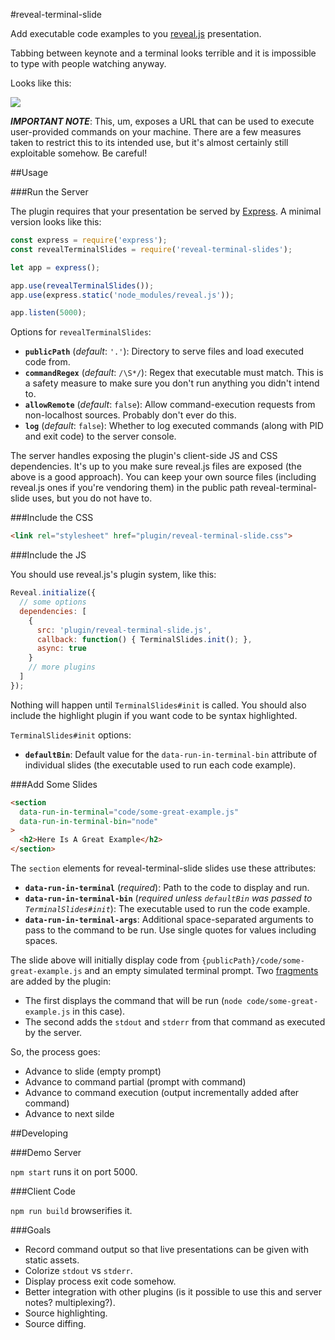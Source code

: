 #reveal-terminal-slide

Add executable code examples to you [reveal.js](https://github.com/hakimel/reveal.js/#revealjs) presentation.

Tabbing between keynote and a terminal looks terrible and it is impossible to type with people watching anyway.

Looks like this:

![](https://github.com/dluxemburg/reveal-terminal-slide/blob/master/demo.gif?raw=true)

_**IMPORTANT NOTE**_: This, um, exposes a URL that can be used to execute user-provided commands on your machine. There are a few measures taken to restrict this to its intended use, but it's almost certainly still exploitable somehow. Be careful!

##Usage

###Run the Server

The plugin requires that your presentation be served by [Express](https://expressjs.com/). A minimal version looks like this:

```javascript
const express = require('express');
const revealTerminalSlides = require('reveal-terminal-slides');

let app = express();

app.use(revealTerminalSlides());
app.use(express.static('node_modules/reveal.js'));

app.listen(5000);
```

Options for `revealTerminalSlides`:

- **`publicPath`** (_default_: `'.'`): Directory to serve files and load executed code from.
- **`commandRegex`** (_default_: `/\S*/`): Regex that executable must match. This is a safety measure to make sure you don't run anything you didn't intend to.
- **`allowRemote`** (_default_: `false`): Allow command-execution requests from non-localhost sources. Probably don't ever do this.
- **`log`** (_default_: `false`): Whether to log executed commands (along with PID and exit code) to the server console.

The server handles exposing the plugin's client-side JS and CSS dependencies. It's up to you make sure reveal.js files are exposed (the above is a good approach). You can keep your own source files (including reveal.js ones if you're vendoring them) in the public path reveal-terminal-slide uses, but you do not have to.

###Include the CSS

```html
<link rel="stylesheet" href="plugin/reveal-terminal-slide.css">
```

###Include the JS

You should use reveal.js's plugin system, like this:

```javascript
Reveal.initialize({
  // some options
  dependencies: [
    {
      src: 'plugin/reveal-terminal-slide.js',
      callback: function() { TerminalSlides.init(); },
      async: true
    }
    // more plugins
  ]
});
```

Nothing will happen until `TerminalSlides#init` is called. You should also include the highlight plugin if you want code to be syntax highlighted.

`TerminalSlides#init` options:

- **`defaultBin`**: Default value for the `data-run-in-terminal-bin` attribute of individual slides (the executable used to run each code example).

###Add Some Slides

```html
<section
  data-run-in-terminal="code/some-great-example.js"
  data-run-in-terminal-bin="node"
>
  <h2>Here Is A Great Example</h2>
</section>
```

The `section` elements for reveal-terminal-slide slides use these attributes:

- **`data-run-in-terminal`** (_required_): Path to the code to display and run.
- **`data-run-in-terminal-bin`** (_required unless `defaultBin` was passed to `TerminalSlides#init`_): The executable used to run the code example.
- **`data-run-in-terminal-args`**: Additional space-separated arguments to pass to the command to be run. Use single quotes for values including spaces.

The slide above will initially display code from `{publicPath}/code/some-great-example.js` and an empty simulated terminal prompt. Two [fragments](https://github.com/hakimel/reveal.js/#fragments) are added by the plugin:

- The first displays the command that will be run (`node code/some-great-example.js` in this case).
- The second adds the `stdout` and `stderr` from that command as executed by the server.

So, the process goes:

- Advance to slide (empty prompt)
- Advance to command partial (prompt with command)
- Advance to command execution (output incrementally added after command)
- Advance to next silde

##Developing

###Demo Server

`npm start` runs it on port 5000.

###Client Code

`npm run build` browserifies it.

###Goals

- Record command output so that live presentations can be given with static assets.
- Colorize `stdout` vs `stderr`.
- Display process exit code somehow.
- Better integration with other plugins (is it possible to use this and server notes? multiplexing?).
- Source highlighting.
- Source diffing.

